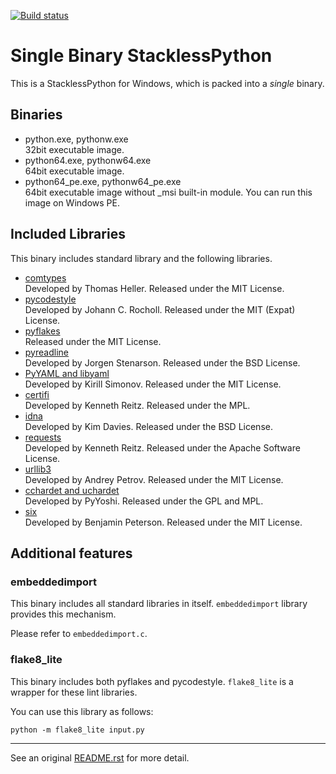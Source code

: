 [![Build status](https://ci.appveyor.com/api/projects/status/btjf8f567h0a1jc3/branch/master3?svg=true)](https://ci.appveyor.com/project/masamitsu-murase/single-binary-stackless-python/branch/master3)

# Single Binary StacklessPython

This is a StacklessPython for Windows, which is packed into a *single* binary.

## Binaries

* python.exe, pythonw.exe  
  32bit executable image.
* python64.exe, pythonw64.exe  
  64bit executable image.
* python64\_pe.exe, pythonw64\_pe.exe  
  64bit executable image without _msi built-in module. You can run this image on Windows PE.

## Included Libraries

This binary includes standard library and the following libraries.

* [comtypes](https://pypi.org/project/comtypes/)  
  Developed by Thomas Heller. Released under the MIT License.
* [pycodestyle](https://pypi.org/project/pycodestyle/)  
  Developed by Johann C. Rocholl. Released under the MIT (Expat) License.
* [pyflakes](https://pypi.org/project/pyflakes/)  
  Released under the MIT License.
* [pyreadline](https://pypi.org/project/pyreadline/)  
  Developed by Jorgen Stenarson. Released under the BSD License.
* [PyYAML and libyaml](https://pypi.org/project/PyYAML/)  
  Developed by Kirill Simonov. Released under the MIT License.
* [certifi](https://pypi.org/project/certifi/)  
  Developed by Kenneth Reitz. Released under the MPL.
* [idna](https://pypi.org/project/idna/)  
  Developed by Kim Davies. Released under the BSD License.
* [requests](https://pypi.org/project/requests/)  
  Developed by Kenneth Reitz. Released under the Apache Software License.
* [urllib3](https://pypi.org/project/urllib3/)  
  Developed by Andrey Petrov. Released under the MIT License.
* [cchardet and uchardet](https://pypi.org/project/cchardet/)  
  Developed by PyYoshi. Released under the GPL and MPL.
* [six](https://pypi.org/project/six/)  
  Developed by Benjamin Peterson. Released under the MIT License.

## Additional features

### embeddedimport

This binary includes all standard libraries in itself. `embeddedimport` library provides this mechanism.

Please refer to `embeddedimport.c`.

### flake8_lite

This binary includes both pyflakes and pycodestyle. `flake8_lite` is a wrapper for these lint libraries.

You can use this library as follows:

```
python -m flake8_lite input.py
```

---

See an original [README.rst](https://github.com/masamitsu-murase/single_binary_stackless_python/blob/master3/README.rst) for more detail.
